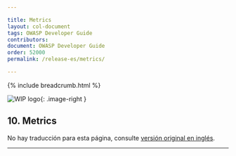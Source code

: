 ```yaml
---

title: Metrics
layout: col-document
tags: OWASP Developer Guide
contributors:
document: OWASP Developer Guide
order: 52000
permalink: /release-es/metrics/

---
```


{% include breadcrumb.html %}

<style type="text/css">
.image-right {
  height: 180px;
  display: block;
  margin-left: auto;
  margin-right: auto;
  float: right;
}
</style>

![WIP logo](../../../assets/images/dg_wip.png "Work in progress"){: .image-right }

## 10. Metrics

No hay traducción para esta página, consulte [versión original en inglés][release1200].

----

[release1200]: https://github.com/OWASP/www-project-developer-guide/blob/main/release/12-metrics/toc.md
